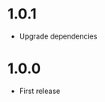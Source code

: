 1.0.1
===============================
- Upgrade dependencies

1.0.0
===============================
- First release
